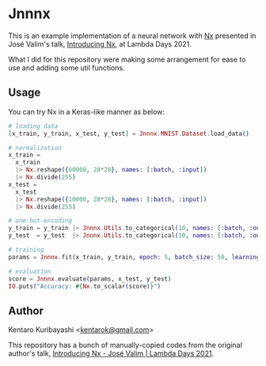 # Jnnnx

This is an example implementation of a neural network with [Nx](https://github.com/elixir-nx/nx) presented in José Valim's talk, [Introducing Nx](https://www.youtube.com/watch?v=fPKMmJpAGWc), at Lambda Days 2021.

What I did for this repository were making some arrangement for ease to use and adding some util functions.

## Usage

You can try Nx in a Keras-like manner as below:

```elixir
# loading data
[x_train, y_train, x_test, y_test] = Jnnnx.MNIST.Dataset.load_data()

# normalization
x_train =
  x_train
  |> Nx.reshape({60000, 28*28}, names: [:batch, :input])
  |> Nx.divide(255)
x_test =
  x_test
  |> Nx.reshape({10000, 28*28}, names: [:batch, :input])
  |> Nx.divide(255)

# one-hot-encoding
y_train = y_train |> Jnnnx.Utils.to_categorical(10, names: [:batch, :output])
y_test  = y_test  |> Jnnnx.Utils.to_categorical(10, names: [:batch, :output])

# training
params = Jnnnx.fit(x_train, y_train, epoch: 5, batch_size: 50, learning_rate: 0.01)

# evaluation
score = Jnnnx.evaluate(params, x_test, y_test)
IO.puts("Accuracy: #{Nx.to_scalar(score)}")
```

## Author

Kentaro Kuribayashi &lt;kentarok@gmail.com&gt;

This repository has a bunch of manually-copied codes from the original author's talk, [Introducing Nx - José Valim | Lambda Days 2021](https://www.youtube.com/watch?v=fPKMmJpAGWc).
